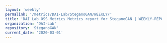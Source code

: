 ```yaml
---
layout: 'weekly'
permalink: '/metrics/DAI-Lab/SteganoGAN/WEEKLY/'
title: 'DAI Lab OSS Metrics Metrics report for SteganoGAN | WEEKLY-REPORT-2020-03-01'
organization: 'DAI-Lab'
repository: 'SteganoGAN'
current_date: '2020-03-01'
---
```

